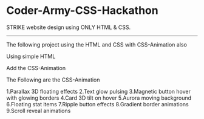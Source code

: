 # Coder-Army-CSS-Hackathon
STRIKE website design using ONLY HTML &amp; CSS.

---------------------------------------------------------------

The following project using the HTML and CSS with CSS-Animation also

Using simple HTML

Add the CSS-Animation

The Following are the CSS-Animation

1.Parallax 3D floating effects
2.Text glow pulsing
3.Magnetic button hover with glowing borders
4.Card 3D tilt on hover
5.Aurora moving background
6.Floating stat items
7.Ripple button effects
8.Gradient border animations
9.Scroll reveal animations